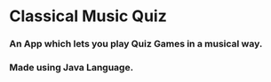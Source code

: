 <h1>Classical Music Quiz</h1>
<h3>An App which lets you play Quiz Games in a musical way.</h3>
<h3>Made using Java Language.</h3>
